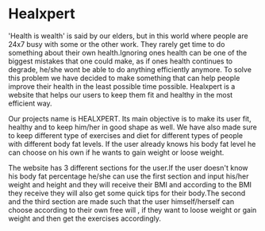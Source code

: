 # Healxpert

'Health is wealth' is said by our elders, but in this world where people are 24x7 busy with some or the other work. They rarely get time to do something about their own health.Ignoring ones health can be one of the biggest mistakes that one could make, as if ones health continues to degrade, he/she wont be able to do anything efficiently anymore. To solve this problem we have decided to make something that can help people improve their health in the least possible time possible. Healxpert is a website that helps our users to keep them fit and healthy in the most efficient way.

Our projects name is HEALXPERT. Its main objective is to make its user fit, healthy and to keep him/her in good shape as well. We have also made sure to keep different type of exercises and diet for different types of people with different body fat levels. If the user already knows his body fat level he can choose on his own if he wants to gain weight or loose weight.

The website has 3 different sections for the user.If the user doesn't know his body fat percentage he/she can use the first section and input his/her weight and height and they will receive their BMI and according to the BMI they receive they will also get some quick tips for their body.The second and the third section are made such that the user himself/herself can choose according to their own free will , if they want to loose weight or gain weight and then get the exercises accordingly.
